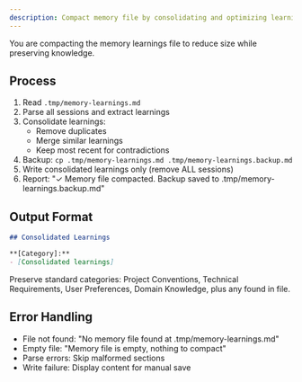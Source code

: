 ```yaml
---
description: Compact memory file by consolidating and optimizing learnings
---
```


You are compacting the memory learnings file to reduce size while preserving knowledge.

## Process

1. Read `.tmp/memory-learnings.md`
2. Parse all sessions and extract learnings
3. Consolidate learnings:
   - Remove duplicates
   - Merge similar learnings
   - Keep most recent for contradictions
4. Backup: `cp .tmp/memory-learnings.md .tmp/memory-learnings.backup.md`
5. Write consolidated learnings only (remove ALL sessions)
6. Report: "✓ Memory file compacted. Backup saved to .tmp/memory-learnings.backup.md"

## Output Format

```markdown
## Consolidated Learnings

**[Category]:**
- [Consolidated learnings]
```

Preserve standard categories: Project Conventions, Technical Requirements, User Preferences, Domain Knowledge, plus any found in file.

## Error Handling

- File not found: "No memory file found at .tmp/memory-learnings.md"
- Empty file: "Memory file is empty, nothing to compact"
- Parse errors: Skip malformed sections
- Write failure: Display content for manual save
